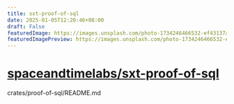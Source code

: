 ```yaml
---
title: sxt-proof-of-sql
date: 2025-01-05T12:20:46+08:00
draft: False
featuredImage: https://images.unsplash.com/photo-1734246466532-ef43137a8562?ixid=M3w0NjAwMjJ8MHwxfHJhbmRvbXx8fHx8fHx8fDE3MzYwNTA3MjN8&ixlib=rb-4.0.3
featuredImagePreview: https://images.unsplash.com/photo-1734246466532-ef43137a8562?ixid=M3w0NjAwMjJ8MHwxfHJhbmRvbXx8fHx8fHx8fDE3MzYwNTA3MjN8&ixlib=rb-4.0.3
---
```


# [spaceandtimelabs/sxt-proof-of-sql](https://github.com/spaceandtimelabs/sxt-proof-of-sql)

crates/proof-of-sql/README.md
